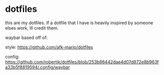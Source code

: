 # dotfiles

this are my dotfiles. If a dotfile that I have is heavily inspired by someone elses work, Ill credit them.

waybar based off of:


style: https://github.com/afk-mario/dotfiles


config: https://github.com/robertjk/dotfiles/blob/253b86442dae4d07d872e8b963fa33b5f8819594/.config/waybar

